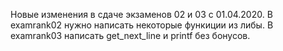 Новые изменения в сдаче экзаменов 02 и 03 с 01.04.2020.
В examrank02 нужно написать некоторые функиции из либы.
В examrank03 написать get_next_line и printf без бонусов.
